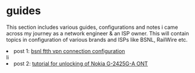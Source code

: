 # guides
This section includes various guides,  configurations and notes i came across my journey as a network engineer & an ISP owner.
This will contain topics in configuration of various brands and ISPs like BSNL, RailWire etc.

<li>post 1: <a href="https://github.com/praveengite/guides/blob/main/bsnl%20ftth%20vpn%20connection%20configuration">bsnl ftth vpn connection configuration</a></li>li
<li>post 2: <a href="https://github.com/praveengite/guides/blob/main/tutorial%20for%20unlocking%20of%20Nokia%20G-2425G-A%20ONT">tutorial for unlocking of Nokia G-2425G-A ONT</a></li>
